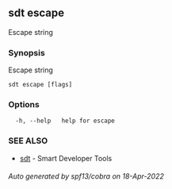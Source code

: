 ## sdt escape

Escape string

### Synopsis

Escape string

```
sdt escape [flags]
```

### Options

```
  -h, --help   help for escape
```

### SEE ALSO

* [sdt](sdt.md)	 - Smart Developer Tools

###### Auto generated by spf13/cobra on 18-Apr-2022

